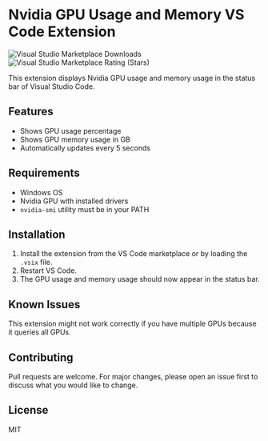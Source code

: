 # Nvidia GPU Usage and Memory VS Code Extension
![Visual Studio Marketplace Downloads](https://img.shields.io/visual-studio-marketplace/d/leonardo16.nvidia-gpu?color=green)
![Visual Studio Marketplace Rating (Stars)](https://img.shields.io/visual-studio-marketplace/stars/leonardo16.nvidia-gpu?color=green)

This extension displays Nvidia GPU usage and memory usage in the status bar of Visual Studio Code.

## Features

- Shows GPU usage percentage
- Shows GPU memory usage in GB
- Automatically updates every 5 seconds

## Requirements

- Windows OS
- Nvidia GPU with installed drivers
- `nvidia-smi` utility must be in your PATH

## Installation

1. Install the extension from the VS Code marketplace or by loading the `.vsix` file.
2. Restart VS Code.
3. The GPU usage and memory usage should now appear in the status bar.

## Known Issues

This extension might not work correctly if you have multiple GPUs because it queries all GPUs.

## Contributing

Pull requests are welcome. For major changes, please open an issue first to discuss what you would like to change.

## License

MIT
